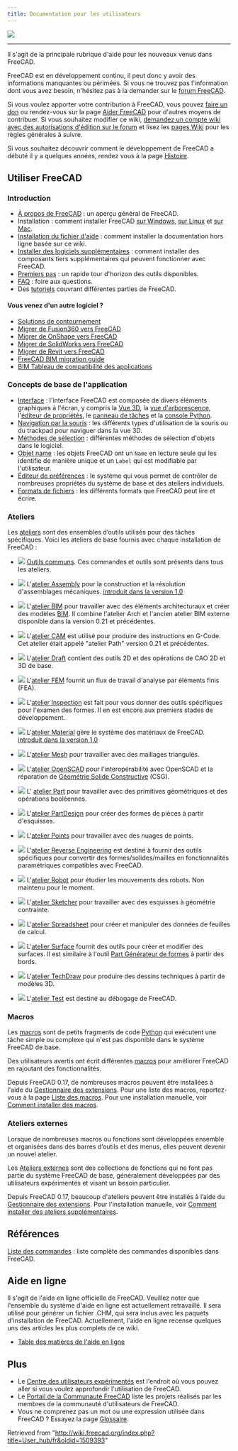 ```yaml
---
title: Documentation pour les utilisateurs
---
```


![](/images/User_hub.png)

---

Il s'agit de la principale rubrique d'aide pour les nouveaux venus dans FreeCAD.

FreeCAD est en développement continu, il peut donc y avoir des informations manquantes ou périmées. Si vous ne trouvez pas l'information dont vous avez besoin, n'hésitez pas à la demander sur le [forum FreeCAD](https://forum.freecad.org).

Si vous voulez apporter votre contribution à FreeCAD, vous pouvez [faire un don](/Donate "Donate") ou rendez-vous sur la page [Aider FreeCAD](/Help_FreeCAD/fr "Help FreeCAD/fr") pour d'autres moyens de contribuer. Si vous souhaitez modifier ce wiki, [demandez un compte wiki avec des autorisations d'édition sur le forum](https://forum.freecad.org/viewtopic.php?f=21&t=6830) et lisez les [pages Wiki](/WikiPages/fr "WikiPages/fr") pour les règles générales à suivre.

Si vous souhaitez découvrir comment le développement de FreeCAD a débuté il y a quelques années, rendez vous à la page [Histoire](/History/fr "History/fr").

## Utiliser FreeCAD

### Introduction

- [À propos de FreeCAD](/About_FreeCAD/fr "About FreeCAD/fr") : un aperçu général de FreeCAD.
- Installation : comment installer FreeCAD [sur Windows](/Installing_on_Windows/fr "Installing on Windows/fr"), [sur Linux](/Installing_on_Linux/fr "Installing on Linux/fr") et [sur Mac](/Installing_on_Mac/fr "Installing on Mac/fr").
- [Installation du fichier d'aide](/Installing_Helpfile/fr "Installing Helpfile/fr") : comment installer la documentation hors ligne basée sur ce wiki.
- [Installer des logiciels supplémentaires](/Installing_additional_components/fr "Installing additional components/fr") : comment installer des composants tiers supplémentaires qui peuvent fonctionner avec FreeCAD.
- [Premiers pas](/Getting_started/fr "Getting started/fr") : un rapide tour d'horizon des outils disponibles.
- [FAQ](/Frequently_asked_questions/fr "Frequently asked questions/fr") : foire aux questions.
- Des [tutoriels](/Tutorials/fr "Tutorials/fr") couvrant différentes parties de FreeCAD.

#### Vous venez d'un autre logiciel ?

- [Solutions de contournement](/Workarounds/fr "Workarounds/fr")
- [Migrer de Fusion360 vers FreeCAD](/Migrating_to_FreeCAD_from_Fusion360/fr "Migrating to FreeCAD from Fusion360/fr")
- [Migrer de OnShape vers FreeCAD](/Migrating_to_FreeCAD_from_OnShape/fr "Migrating to FreeCAD from OnShape/fr")
- [Migrer de SolidWorks vers FreeCAD](/Migrating_to_FreeCAD_from_SolidWorks/fr "Migrating to FreeCAD from SolidWorks/fr")
- [Migrer de Revit vers FreeCAD](/Migrating_to_FreeCAD_from_Revit/fr "Migrating to FreeCAD from Revit/fr")
- [FreeCAD BIM migration guide](https://yorik.uncreated.net/blog/2020-010-freecad-bim-guide)
- [BIM Tableau de compatibilité des applications](/BIM_application_compatibility_table/fr "BIM application compatibility table/fr")

### Concepts de base de l'application

- [Interface](/Interface/fr "Interface/fr") : l'interface FreeCAD est composée de divers éléments graphiques à l'écran, y compris la [Vue 3D](/3D_view/fr "3D view/fr"), la [vue d'arborescence](/Tree_view/fr "Tree view/fr"), l'[éditeur de propriétés](/Property_editor/fr "Property editor/fr"), le [panneau de tâches](/Task_panel/fr "Task panel/fr") et la [console Python](/Python_console/fr "Python console/fr").
- [Navigation par la souris](/Mouse_navigation/fr "Mouse navigation/fr") : les différents types d'utilisation de la souris ou du trackpad pour naviguer dans la vue 3D.
- [Méthodes de sélection](/Selection_methods/fr "Selection methods/fr") : différentes méthodes de sélection d'objets dans le logiciel.
- [Objet name](/Object_name/fr "Object name/fr") : les objets FreeCAD ont un `Name` en lecture seule qui les identifie de manière unique et un `Label` qui est modifiable par l'utilisateur.
- [Éditeur de préférences](/Preferences_Editor/fr "Preferences Editor/fr") : le système qui vous permet de contrôler de nombreuses propriétés du système de base et des ateliers individuels.
- [Formats de fichiers](/Import_Export/fr "Import Export/fr") : les différents formats que FreeCAD peut lire et écrire.

### Ateliers

Les [ateliers](/Workbenches/fr "Workbenches/fr") sont des ensembles d’outils utilisés pour des tâches spécifiques. Voici les ateliers de base fournis avec chaque installation de FreeCAD :

- ![](/images/Freecad.svg) [Outils communs](/Std_Base/fr "Std Base/fr"). Ces commandes et outils sont présents dans tous les ateliers.

- ![](/images/Workbench_Assembly.svg) L'[atelier Assembly](/Assembly_Workbench/fr "Assembly Workbench/fr") pour la construction et la résolution d'assemblages mécaniques. [introduit dans la version 1.0](/Release_notes_1.0/fr "Release notes 1.0/fr")

- ![](/images/Workbench_BIM.svg) L'[atelier BIM](/BIM_Workbench/fr "BIM Workbench/fr") pour travailler avec des éléments architecturaux et créer des modèles [BIM](https://fr.wikipedia.org/wiki/Building_information_modeling). Il combine l'atelier Arch et l'ancien atelier BIM externe disponible dans la version 0.21 et précédentes.

- ![](/images/Workbench_CAM.svg) L'[atelier CAM](/CAM_Workbench/fr "CAM Workbench/fr") est utilisé pour produire des instructions en G-Code. Cet atelier était appelé "atelier Path" version 0.21 et précédentes.

- ![](/images/Workbench_Draft.svg) L'[atelier Draft](/Draft_Workbench/fr "Draft Workbench/fr") contient des outils 2D et des opérations de CAO 2D et 3D de base.

- ![](/images/Workbench_FEM.svg) L'[atelier FEM](/FEM_Workbench/fr "FEM Workbench/fr") fournit un flux de travail d'analyse par éléments finis (FEA).

- ![](/images/Workbench_Inspection.svg) L'[atelier Inspection](/Inspection_Workbench/fr "Inspection Workbench/fr") est fait pour vous donner des outils spécifiques pour l'examen des formes. Il en est encore aux premiers stades de développement.

- ![](/images/Workbench_Material.svg) L'[atelier Material](/Material_Workbench/fr "Material Workbench/fr") gère le système des matériaux de FreeCAD. [introduit dans la version 1.0](/Release_notes_1.0/fr "Release notes 1.0/fr")

- ![](/images/Workbench_Mesh.svg) L'[atelier Mesh](/Mesh_Workbench/fr "Mesh Workbench/fr") pour travailler avec des maillages triangulés.

- ![](/images/Workbench_OpenSCAD.svg) L'[atelier OpenSCAD](/OpenSCAD_Workbench/fr "OpenSCAD Workbench/fr") pour l'interopérabilité avec OpenSCAD et la réparation de [Géométrie Solide Constructive](/Constructive_solid_geometry/fr "Constructive solid geometry/fr") (CSG).

- ![](/images/Workbench_Part.svg) L' [atelier Part](/Part_Workbench/fr "Part Workbench/fr") pour travailler avec des primitives géométriques et des opérations booléennes.

- ![](/images/Workbench_PartDesign.svg) L'[atelier PartDesign](/PartDesign_Workbench/fr "PartDesign Workbench/fr") pour créer des formes de pièces à partir d'esquisses.

- ![](/images/Workbench_Points.svg) L'[atelier Points](/Points_Workbench/fr "Points Workbench/fr") pour travailler avec des nuages de points.

- ![](/images/Workbench_Reverse_Engineering.svg) L'[atelier Reverse Engineering](/Reverse_Engineering_Workbench/fr "Reverse Engineering Workbench/fr") est destiné à fournir des outils spécifiques pour convertir des formes/solides/mailles en fonctionnalités paramétriques compatibles avec FreeCAD.

- ![](/images/Workbench_Robot.svg) L'[atelier Robot](/Robot_Workbench/fr "Robot Workbench/fr") pour étudier les mouvements des robots. Non maintenu pour le moment.

- ![](/images/Workbench_Sketcher.svg) L'[atelier Sketcher](/Sketcher_Workbench/fr "Sketcher Workbench/fr") pour travailler avec des esquisses à géométrie contrainte.

- ![](/images/Workbench_Spreadsheet.svg) L'[atelier Spreadsheet](/Spreadsheet_Workbench/fr "Spreadsheet Workbench/fr") pour créer et manipuler des données de feuilles de calcul.

- ![](/images/Workbench_Surface.svg) L'[atelier Surface](/Surface_Workbench/fr "Surface Workbench/fr") fournit des outils pour créer et modifier des surfaces. Il est similaire à l'outil [Part Générateur de formes](/Part_Builder/fr "Part Builder/fr") à partir des bords.

- ![](/images/Workbench_TechDraw.svg) L'[atelier TechDraw](/TechDraw_Workbench/fr "TechDraw Workbench/fr") pour produire des dessins techniques à partir de modèles 3D.

- ![](/images/Workbench_Test.svg) L'[atelier Test](/Testing/fr "Testing/fr") est destiné au débogage de FreeCAD.

### Macros

Les [macros](/Macros/fr "Macros/fr") sont de petits fragments de code [Python](/Python/fr "Python/fr") qui exécutent une tâche simple ou complexe qui n'est pas disponible dans le système FreeCAD de base.

Des utilisateurs avertis ont écrit différentes [macros](/Macros/fr "Macros/fr") pour améliorer FreeCAD en rajoutant des fonctionnalités.

Depuis FreeCAD 0.17, de nombreuses macros peuvent être installées à l'aide du [Gestionnaire des extensions](/Std_AddonMgr/fr "Std AddonMgr/fr"). Pour une liste des macros, reportez-vous à la page [Liste des macros](/Macros_recipes/fr "Macros recipes/fr"). Pour une installation manuelle, voir [Comment installer des macros](/How_to_install_macros/fr "How to install macros/fr").

### Ateliers externes

Lorsque de nombreuses macros ou fonctions sont développées ensemble et organisées dans des barres d’outils et des menus, elles peuvent devenir un nouvel atelier.

Les [Ateliers externes](/External_workbenches/fr "External workbenches/fr") sont des collections de fonctions qui ne font pas partie du système FreeCAD de base, généralement développées par des utilisateurs expérimentés et visant un besoin particulier.

Depuis FreeCAD 0.17, beaucoup d'ateliers peuvent être installés à l’aide du [Gestionnaire des extensions](/Std_AddonMgr/fr "Std AddonMgr/fr"). Pour l'installation manuelle, voir [Comment installer des ateliers supplémentaires](/How_to_install_additional_workbenches/fr "How to install additional workbenches/fr").

## Références

[Liste des commandes](/List_of_Commands/fr "List of Commands/fr") : liste complète des commandes disponibles dans FreeCAD.

## Aide en ligne

Il s'agit de l'aide en ligne officielle de FreeCAD. Veuillez noter que l'ensemble du système d'aide en ligne est actuellement retravaillé. Il sera utilisé pour générer un fichier .CHM, qui sera inclus avec les paquets d'installation de FreeCAD. Actuellement, l'aide en ligne recense quelques uns des articles les plus complets de ce wiki.

- [Table des matières de l'aide en ligne](/Online_Help_Toc/fr "Online Help Toc/fr")

## Plus

- Le [Centre des utilisateurs expérimentés](/Power_users_hub/fr "Power users hub/fr") est l'endroit où vous pouvez aller si vous voulez approfondir l'utilisation de FreeCAD.
- Le [Portail de la Communauté FreeCAD](/FreeCAD_Community_Portal/fr "FreeCAD Community Portal/fr") liste les projets réalisés par les membres de la communauté d'utilisateurs de FreeCAD.
- Vous ne comprenez pas un mot ou une expression utilisée dans FreeCAD ? Essayez la page [Glossaire](/Glossary/fr "Glossary/fr").

Retrieved from "<http://wiki.freecad.org/index.php?title=User_hub/fr&oldid=1509393>"
